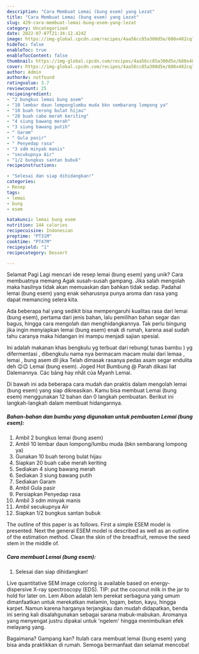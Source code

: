 ```yaml
---
description: "Cara Membuat Lemai (bung esem) yang Lezat"
title: "Cara Membuat Lemai (bung esem) yang Lezat"
slug: 429-cara-membuat-lemai-bung-esem-yang-lezat
category: Uncategorized
date: 2022-07-07T21:34:12.424Z
image: https://img-global.cpcdn.com/recipes/4aa56cc85a300d5e/680x482cq70/lemai-bung-esem-foto-resep-utama.jpg
hideToc: false
enableToc: true
enableTocContent: false
thumbnail: https://img-global.cpcdn.com/recipes/4aa56cc85a300d5e/680x482cq70/lemai-bung-esem-foto-resep-utama.jpg
cover: https://img-global.cpcdn.com/recipes/4aa56cc85a300d5e/680x482cq70/lemai-bung-esem-foto-resep-utama.jpg
author: Admin
authorAv: notfound
ratingvalue: 3.7
reviewcount: 25
recipeingredient:
- "2 bungkus lemai bung asem"
- "10 lembar daun lomponglumbu muda bkn sembarang lompong ya"
- "10 buah terong bulat hijau"
- "20 buah cabe merah keriting"
- "4 siung bawang merah"
- "3 siung bawang putih"
- " Garam"
- " Gula pasir"
- " Penyedap rasa"
- "3 sdm minyak manis"
- "secukupnya Air"
- "1/2 bungkus santan bubuk"
recipeinstructions:

- "Selesai dan siap dihidangkan!"
categories:
- Resep
tags:
- lemai
- bung
- esem

katakunci: lemai bung esem 
nutrition: 144 calories
recipecuisine: Indonesian
preptime: "PT31M"
cooktime: "PT47M"
recipeyield: "1"
recipecategory: Dessert

---
```



Selamat Pagi Lagi mencari ide resep lemai (bung esem) yang unik? Cara membuatnya memang Agak susah-susah gampang. Jika salah mengolah maka hasilnya tidak akan memuaskan dan bahkan tidak sedap. Padahal lemai (bung esem) yang enak seharusnya punya aroma dan rasa yang dapat memancing selera kita.


Ada beberapa hal yang sedikit bisa mempengaruhi kualitas rasa dari lemai (bung esem), pertama dari jenis bahan, lalu pemilihan bahan segar dan bagus, hingga cara mengolah dan menghidangkannya. Tak perlu bingung jika ingin menyiapkan lemai (bung esem) enak di rumah, karena asal sudah tahu caranya maka hidangan ini mampu menjadi sajian spesial.

Ini adalah makanan khas bengkulu yg terbuat dari rebung( tunas bambu ) yg difermentasi , dibengkulu nama nya bermacam macam mulai dari lemaa , lemai , bung asem dll jika Telah dimasak rasanya pedas asam segar endulita deh 😉😉 Lemai (bung esem). Joged Hot Bumbung @ Parah dikasi liat Dalemannya. Các bảng hay nhất của Myanh Lemai.


Di bawah ini ada beberapa cara mudah dan praktis dalam mengolah lemai (bung esem) yang siap dikreasikan. Kamu bisa membuat Lemai (bung esem) menggunakan 12 bahan dan 0 langkah pembuatan. Berikut ini langkah-langkah dalam membuat hidangannya.

<!--inarticleads1-->

##### Bahan-bahan dan bumbu yang digunakan untuk pembuatan Lemai (bung esem):

1. Ambil 2 bungkus lemai (bung asem)
1. Ambil 10 lembar daun lompong/lumbu muda (bkn sembarang lompong ya)
1. Gunakan 10 buah terong bulat hijau
1. Siapkan 20 buah cabe merah keriting
1. Sediakan 4 siung bawang merah
1. Sediakan 3 siung bawang putih
1. Sediakan  Garam
1. Ambil  Gula pasir
1. Persiapkan  Penyedap rasa
1. Ambil 3 sdm minyak manis
1. Ambil secukupnya Air
1. Siapkan 1/2 bungkus santan bubuk


The outline of this paper is as follows. First a simple ESEM model is presented. Next the general ESEM model is described as well as an outline of the estimation method. Clean the skin of the breadfruit, remove the seed stem in the middle of. 

<!--inarticleads2-->

##### Cara membuat Lemai (bung esem):


1. Selesai dan siap dihidangkan!

Live quantitative SEM image coloring is available based on energy-dispersive X-ray spectroscopy (EDS). TIP: put the coconut milk in the jar to hold for later on. Lem Aibon adalah lem perekat serbaguna yang umum dimanfaatkan untuk merekatkan melamin, logam, beton, kayu, hingga karpet. Namun karena harganya terjangkau dan mudah didapatkan, benda ini sering kali disalahgunakan sebagai sarana mabuk-mabukan. Aromanya yang menyengat justru dipakai untuk &#39;ngelem&#39; hingga menimbulkan efek melayang yang. 

Bagaimana? Gampang kan? Itulah cara membuat lemai (bung esem) yang bisa anda praktikkan di rumah. Semoga bermanfaat dan selamat mencoba!
